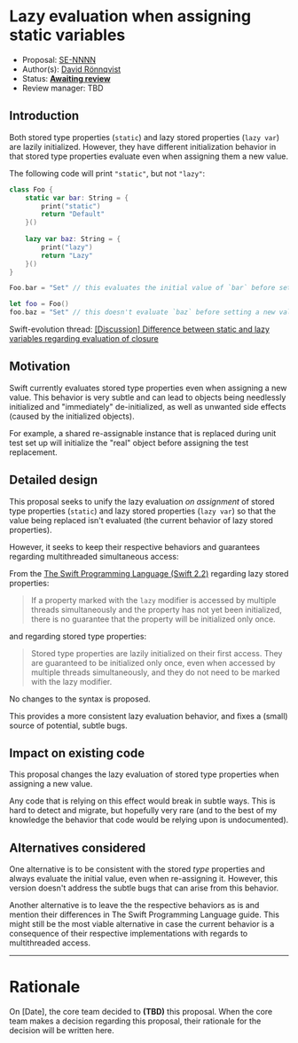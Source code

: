 # Lazy evaluation when assigning static variables

* Proposal: [SE-NNNN](https://github.com/apple/swift-evolution/blob/master/proposals/NNNN-name.md)
* Author(s): [David Rönnqvist](https://github.com/d-ronnqvist)
* Status: **[Awaiting review](#rationale)**
* Review manager: TBD

## Introduction

Both stored type properties (`static`) and lazy stored properties  (`lazy var`) are lazily initialized. However, they have different initialization behavior in that stored type properties evaluate even when assigning them a new value.

The following code will print `"static"`, but not `"lazy"`:

```swift
class Foo {
    static var bar: String = {
        print("static")
        return "Default"
    }()
    
    lazy var baz: String = {
        print("lazy")
        return "Lazy"
    }()
}

Foo.bar = "Set" // this evaluates the initial value of `bar` before setting a new value

let foo = Foo()
foo.baz = "Set" // this doesn't evaluate `baz` before setting a new value
```

Swift-evolution thread: [[Discussion] Difference between static and lazy variables regarding evaluation of closure](http://thread.gmane.org/gmane.comp.lang.swift.evolution/14086)

## Motivation

Swift currently evaluates stored type properties even when assigning a new value. This behavior is very subtle and can lead to objects being needlessly initialized and "immediately" de-initialized, as well as unwanted side effects (caused by the initialized objects).

For example, a shared re-assignable instance that is replaced during unit test set up will initialize the "real" object before assigning the test replacement. 

## Detailed design

This proposal seeks to unify the lazy evaluation _on assignment_ of stored type properties (`static`) and lazy stored properties  (`lazy var`) so that the value being replaced isn't evaluated (the current behavior of lazy stored properties). 

However, it seeks to keep their respective behaviors and guarantees regarding multithreaded simultaneous access:

From the [The Swift Programming Language (Swift 2.2)](https://developer.apple.com/library/ios/documentation/Swift/Conceptual/Swift_Programming_Language/Properties.html#//apple_ref/doc/uid/TP40014097-CH14-ID254) regarding lazy stored properties: 

> If a property marked with the `lazy` modifier is accessed by multiple threads simultaneously and the property has not yet been initialized, there is no guarantee that the property will be initialized only once.

and regarding stored type properties:

> Stored type properties are lazily initialized on their first access. They are guaranteed to be initialized only once, even when accessed by multiple threads simultaneously, and they do not need to be marked with the lazy modifier.

No changes to the syntax is proposed. 

This provides a more consistent lazy evaluation behavior, and fixes a (small) source of potential, subtle bugs.

## Impact on existing code

This proposal changes the lazy evaluation of stored type properties when assigning a new value. 

Any code that is relying on this effect would break in subtle ways. This is hard to detect and migrate, but hopefully very rare (and to the best of my knowledge the behavior that code would be relying upon is undocumented).

## Alternatives considered

One alternative is to be consistent with the stored _type_ properties and always evaluate the initial value, even when re-assigning it. However, this version doesn't address the subtle bugs that can arise from this behavior.

Another alternative is to leave the the respective behaviors as is and mention their differences in The Swift Programming Language guide. This might still be the most viable alternative in case the current behavior is a consequence of their respective implementations with regards to multithreaded access.

-------------------------------------------------------------------------------

# Rationale

On [Date], the core team decided to **(TBD)** this proposal.
When the core team makes a decision regarding this proposal,
their rationale for the decision will be written here.
